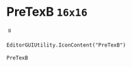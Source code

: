 # PreTexB `16x16`
<img src="/img/PreTexB.png" width=16 height=16>

``` CSharp
EditorGUIUtility.IconContent("PreTexB")
```
```
PreTexB
```
